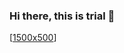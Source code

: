 ### Hi there, this is trial 👋
[[1500x500](https://media.giphy.com/media/13HgwGsXF0aiGY/source.gif)]
<!--
**mhilmiarikmert/mhilmiarikmert** is a ✨ _special_ ✨ repository because its `README.md` (this file) appears on your GitHub profile.

Here are some ideas to get you started:

🔭 I’m currently working on ...
- 🌱 I’m currently learning ...
- 👯 I’m looking to collaborate on ...
- 🤔 I’m looking for help with ...
- 💬 Ask me about ...
- 📫 How to reach me: ...
- 😄 Pronouns: ...
- ⚡ Fun fact: ...
-->
